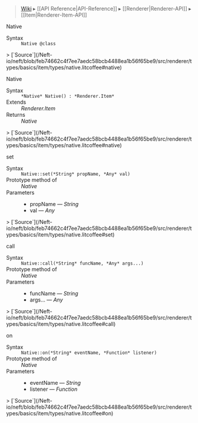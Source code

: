 > [Wiki](Home) ▸ [[API Reference|API-Reference]] ▸ [[Renderer|Renderer-API]] ▸ [[Item|Renderer-Item-API]]

Native
<dl><dt>Syntax</dt><dd><code>Native @class</code></dd></dl>
> [`Source`](/Neft-io/neft/blob/feb74662c4f7ee7aedc58bcb4488ea1b56f65be9/src/renderer/types/basics/item/types/native.litcoffee#native)

Native
<dl><dt>Syntax</dt><dd><code>&#x2A;Native&#x2A; Native() : &#x2A;Renderer.Item&#x2A;</code></dd><dt>Extends</dt><dd><i>Renderer.Item</i></dd><dt>Returns</dt><dd><i>Native</i></dd></dl>
> [`Source`](/Neft-io/neft/blob/feb74662c4f7ee7aedc58bcb4488ea1b56f65be9/src/renderer/types/basics/item/types/native.litcoffee#native)

set
<dl><dt>Syntax</dt><dd><code>Native::set(&#x2A;String&#x2A; propName, &#x2A;Any&#x2A; val)</code></dd><dt>Prototype method of</dt><dd><i>Native</i></dd><dt>Parameters</dt><dd><ul><li>propName — <i>String</i></li><li>val — <i>Any</i></li></ul></dd></dl>
> [`Source`](/Neft-io/neft/blob/feb74662c4f7ee7aedc58bcb4488ea1b56f65be9/src/renderer/types/basics/item/types/native.litcoffee#set)

call
<dl><dt>Syntax</dt><dd><code>Native::call(&#x2A;String&#x2A; funcName, &#x2A;Any&#x2A; args...)</code></dd><dt>Prototype method of</dt><dd><i>Native</i></dd><dt>Parameters</dt><dd><ul><li>funcName — <i>String</i></li><li>args... — <i>Any</i></li></ul></dd></dl>
> [`Source`](/Neft-io/neft/blob/feb74662c4f7ee7aedc58bcb4488ea1b56f65be9/src/renderer/types/basics/item/types/native.litcoffee#call)

on
<dl><dt>Syntax</dt><dd><code>Native::on(&#x2A;String&#x2A; eventName, &#x2A;Function&#x2A; listener)</code></dd><dt>Prototype method of</dt><dd><i>Native</i></dd><dt>Parameters</dt><dd><ul><li>eventName — <i>String</i></li><li>listener — <i>Function</i></li></ul></dd></dl>
> [`Source`](/Neft-io/neft/blob/feb74662c4f7ee7aedc58bcb4488ea1b56f65be9/src/renderer/types/basics/item/types/native.litcoffee#on)

